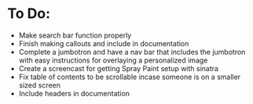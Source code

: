 # To Do:
- Make search bar function properly
- Finish making callouts and include in documentation
- Complete a jumbotron and have a nav bar that includes the jumbotron with easy
  instructions for overlaying a personalized image
- Create a screencast for getting Spray Paint setup with sinatra
- Fix table of contents to be scrollable incase someone is on a smaller sized
  screen
- Include headers in documentation

